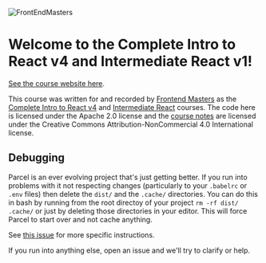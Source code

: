 ![FrontEndMasters](https://btholt.github.io/complete-intro-to-react-v4/static/FrontendMastersLogo-f72cae0c73fecbb6beecea606d8fabd3-ad675.png)


# Welcome to the Complete Intro to React v4 and Intermediate React v1!

[See the course website here][v4].

This course was written for and recorded by [Frontend Masters][fem] as the [Complete Intro to React v4][course] and [Intermediate React][course-intermediate] courses. The code here is licensed under the Apache 2.0 license and the [course notes][v4] are licensed under the Creative Commons Attribution-NonCommercial 4.0 International license.

## Debugging

Parcel is an ever evolving project that's just getting better. If you run into problems with it not respecting changes (particularly to your `.babelrc` or `.env` files) then delete the `dist/` and the `.cache/` directories. You can do this in bash by running from the root directoy of your project `rm -rf dist/ .cache/` or just by deleting those directories in your editor. This will force Parcel to start over and not cache anything.

See [this issue](https://github.com/btholt/complete-intro-to-react-v4/issues/3#issuecomment-425124265) for more specific instructions.

If you run into anything else, open an issue and we'll try to clarify or help.

[v4]: https://bit.ly/react-v4
[fem]: https://frontendmasters.com/
[course]: https://frontendmasters.com/courses/complete-react-v4/
[course-intermediate]: https://frontendmasters.com/courses/intermediate-react/